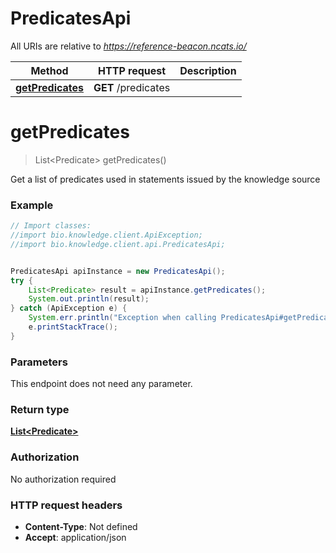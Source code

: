 # PredicatesApi

All URIs are relative to *https://reference-beacon.ncats.io/*

Method | HTTP request | Description
------------- | ------------- | -------------
[**getPredicates**](PredicatesApi.md#getPredicates) | **GET** /predicates | 


<a name="getPredicates"></a>
# **getPredicates**
> List&lt;Predicate&gt; getPredicates()



Get a list of predicates used in statements issued by the knowledge source 

### Example
```java
// Import classes:
//import bio.knowledge.client.ApiException;
//import bio.knowledge.client.api.PredicatesApi;


PredicatesApi apiInstance = new PredicatesApi();
try {
    List<Predicate> result = apiInstance.getPredicates();
    System.out.println(result);
} catch (ApiException e) {
    System.err.println("Exception when calling PredicatesApi#getPredicates");
    e.printStackTrace();
}
```

### Parameters
This endpoint does not need any parameter.

### Return type

[**List&lt;Predicate&gt;**](Predicate.md)

### Authorization

No authorization required

### HTTP request headers

 - **Content-Type**: Not defined
 - **Accept**: application/json

